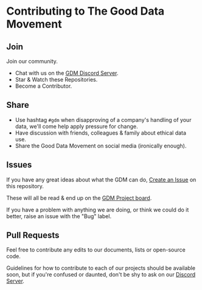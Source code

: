 # Contributing to The Good Data Movement

## Join

Join our community.

- Chat with us on the [GDM Discord Server](https://discord.gg/6cwRwn5).
- Star & Watch these Repositories.
- Become a Contributor.

## Share

- Use hashtag `#gdm` when disapproving of a company's handling of your data, we'll come help apply pressure for change.
- Have discussion with friends, colleagues & family about ethical data use.
- Share the Good Data Movement on social media (ironically enough).


## Issues

If you have any great ideas about what the GDM can do, [Create an Issue](https://help.github.com/en/articles/creating-an-issue) on this repository.

These will all be read & end up on the [GDM Project board](https://github.com/orgs/good-data-movement/projects).

If you have a problem with anything we are doing, or think we could do it better, raise an issue with the "Bug" label.

## Pull Requests

Feel free to contribute any edits to our documents, lists or open-source code.

Guidelines for how to contribute to each of our projects should be available soon, but if you're confused or daunted, don't be shy to ask on our [Discord Server](https://discord.gg/6cwRwn5). 
